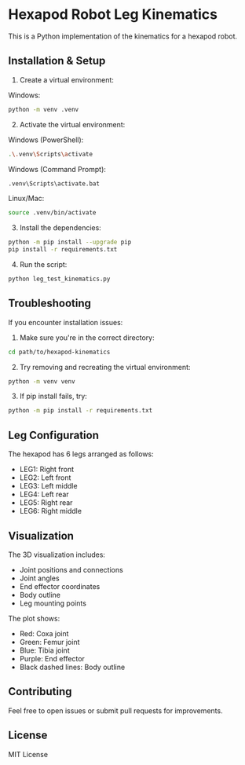# Hexapod Robot Leg Kinematics

This is a Python implementation of the kinematics for a hexapod robot.

## Installation & Setup

1. Create a virtual environment:

Windows:
```bash
python -m venv .venv
```

2. Activate the virtual environment:

Windows (PowerShell):
```bash
.\.venv\Scripts\activate
```

Windows (Command Prompt):
```bash
.venv\Scripts\activate.bat
```

Linux/Mac:
```bash
source .venv/bin/activate
```

3. Install the dependencies:

```bash
python -m pip install --upgrade pip
pip install -r requirements.txt
```

4. Run the script:

```bash
python leg_test_kinematics.py
```

## Troubleshooting

If you encounter installation issues:

1. Make sure you're in the correct directory:
```bash
cd path/to/hexapod-kinematics
```

2. Try removing and recreating the virtual environment:
```bash
python -m venv venv
```

3. If pip install fails, try:
```bash
python -m pip install -r requirements.txt
```

## Leg Configuration

The hexapod has 6 legs arranged as follows:

- LEG1: Right front
- LEG2: Left front
- LEG3: Left middle
- LEG4: Left rear
- LEG5: Right rear
- LEG6: Right middle

## Visualization

The 3D visualization includes:
- Joint positions and connections
- Joint angles
- End effector coordinates
- Body outline
- Leg mounting points

The plot shows:
- Red: Coxa joint
- Green: Femur joint
- Blue: Tibia joint
- Purple: End effector
- Black dashed lines: Body outline

## Contributing

Feel free to open issues or submit pull requests for improvements.

## License

MIT License
